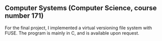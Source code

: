 ## Computer Systems (Computer Science, course number 171)

For the final project, I implemented a virtual versioning file system with FUSE. The program is mainly in C, and is available upon request.
